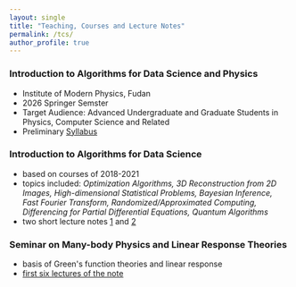 ```yaml
---
layout: single
title: "Teaching, Courses and Lecture Notes"
permalink: /tcs/
author_profile: true
---
```


### Introduction to Algorithms for Data Science and Physics
* Institute of Modern Physics, Fudan
* 2026 Springer Semster
* Target Audience: Advanced Undergraduate and Graduate Students in Physics, Computer Science and Related
* Preliminary [Syllabus](https://bjcai-phys.github.io/images/Syllabus-2026-DataScience.pdf)

### Introduction to Algorithms for Data Science
* based on courses of 2018-2021
* topics included: *Optimization Algorithms, 3D Reconstruction from 2D Images, High-dimensional Statistical Problems, Bayesian Inference, Fast Fourier Transform, Randomized/Approximated Computing, Differencing for Partial Differential Equations, Quantum Algorithms*
* two short lecture notes [1](https://bjcai-phys.github.io/images/Tu1-pp.pdf) and [2](https://bjcai-phys.github.io/images/Tu2-pp.pdf)

### Seminar on Many-body Physics and Linear Response Theories
* basis of Green's function theories and linear response 
* [first six lectures of the note](https://bjcai-phys.github.io/images/LN_GFxx.pdf)
